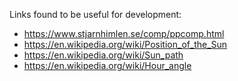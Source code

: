 Links found to be useful for development:
- https://www.stjarnhimlen.se/comp/ppcomp.html
- https://en.wikipedia.org/wiki/Position_of_the_Sun
- https://en.wikipedia.org/wiki/Sun_path
- https://en.wikipedia.org/wiki/Hour_angle
